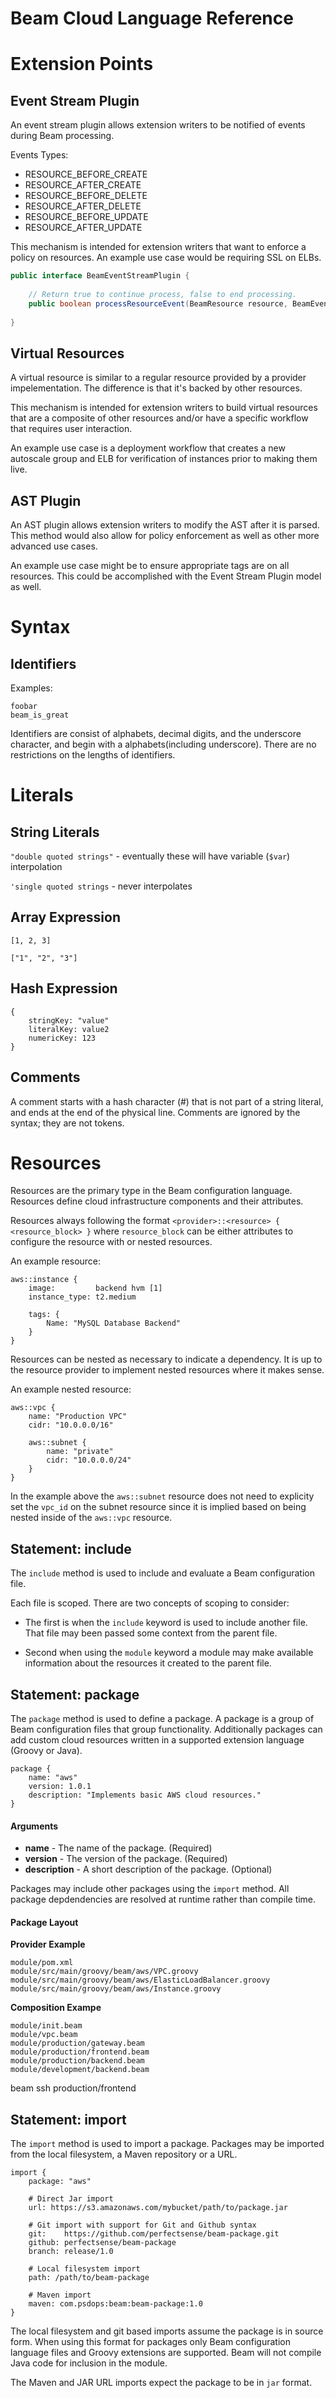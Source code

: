 # Beam Cloud Language Reference

# Extension Points

## Event Stream Plugin

An event stream plugin allows extension writers to be notified of events during Beam
processing.

Events Types:

- RESOURCE_BEFORE_CREATE
- RESOURCE_AFTER_CREATE
- RESOURCE_BEFORE_DELETE
- RESOURCE_AFTER_DELETE
- RESOURCE_BEFORE_UPDATE
- RESOURCE_AFTER_UPDATE

This mechanism is intended for extension writers that want to enforce a policy on resources. An
example use case would be requiring SSL on ELBs.

```java
public interface BeamEventStreamPlugin {
    
    // Return true to continue process, false to end processing.
    public boolean processResourceEvent(BeamResource resource, BeamEventType type);
    
}
```

## Virtual Resources

A virtual resource is similar to a regular resource provided by a provider impelementation. The difference
is that it's backed by other resources.

This mechanism is intended for extension writers to build virtual resources that are a composite of
other resources and/or have a specific workflow that requires user interaction.

An example use case is a deployment workflow that creates a new autoscale group and ELB for verification of
instances prior to making them live.

## AST Plugin

An AST plugin allows extension writers to modify the AST after it is parsed. This method would also
allow for policy enforcement as well as other more advanced use cases.

An example use case might be to ensure appropriate tags are on all resources. This could be accomplished
with the Event Stream Plugin model as well.

# Syntax

## Identifiers

Examples:

	foobar
	beam_is_great
	
Identifiers are consist of alphabets, decimal digits, and the underscore character, and begin with a
alphabets(including underscore). There are no restrictions on the lengths of identifiers.

# Literals

## String Literals

`"double quoted strings"` - eventually these will have variable (`$var`) interpolation

`'single quoted strings` - never interpolates

## Array Expression

`[1, 2, 3]`

`["1", "2", "3"]`

## Hash Expression

```
{
    stringKey: "value"
    literalKey: value2
    numericKey: 123
}
```

## Comments

A comment starts with a hash character (#) that is not part of a string literal, and ends at the end
of the physical line. Comments are ignored by the syntax; they are not tokens.

# Resources

Resources are the primary type in the Beam configuration language. Resources define cloud infrastructure
components and their attributes.

Resources always following the format `<provider>::<resource> { <resource_block> }` where `resource_block` can be
either attributes to configure the resource with or nested resources.

An example resource:

``` 
aws::instance {
    image:         backend hvm [1]
    instance_type: t2.medium
    
    tags: {
        Name: "MySQL Database Backend"
    }
}
```

Resources can be nested as necessary to indicate a dependency. It is up to the resource provider to implement
nested resources where it makes sense.

An example nested resource:

```
aws::vpc {
    name: "Production VPC"
    cidr: "10.0.0.0/16"
    
    aws::subnet {
        name: "private"
        cidr: "10.0.0.0/24"
    }
}
```

In the example above the `aws::subnet` resource does not need to explicity set the `vpc_id` on the
subnet resource since it is implied based on being nested inside of the `aws::vpc` resource.

## Statement: include

The `include` method is used to include and evaluate a Beam configuration file.

Each file is scoped. There are two concepts of scoping to consider:

-  The first is when the `include` keyword is used to include another file. That file 
   may been passed some context from the parent file.
  
-  Second when using the `module` keyword a module may make available information about
   the resources it created to the parent file.

## Statement: package

The `package` method is used to define a package. A package is a group of Beam configuration files
that group functionality. Additionally packages can add custom cloud resources written in a
supported extension language (Groovy or Java).

```
package {
    name: "aws"
    version: 1.0.1
    description: "Implements basic AWS cloud resources."
}
```

#### Arguments

- **name**  - The name of the package. (Required)
- **version** - The version of the package. (Required)
- **description** - A short description of the package. (Optional)

Packages may include other packages using the `import` method. All package depdendencies are resolved at
runtime rather than compile time.

#### Package Layout

**Provider Example**

``` 
module/pom.xml
module/src/main/groovy/beam/aws/VPC.groovy
module/src/main/groovy/beam/aws/ElasticLoadBalancer.groovy
module/src/main/groovy/beam/aws/Instance.groovy
```

**Composition Exampe**

``` 
module/init.beam
module/vpc.beam
module/production/gateway.beam
module/production/frontend.beam
module/production/backend.beam
module/development/backend.beam
```

beam ssh production/frontend

## Statement: import

The `import` method is used to import a package. Packages may be imported from the local filesystem,
a Maven repository or a URL.

``` 
import {
    package: "aws"
    
    # Direct Jar import
    url: https://s3.amazonaws.com/mybucket/path/to/package.jar
    
    # Git import with support for Git and Github syntax
    git:    https://github.com/perfectsense/beam-package.git
    github: perfectsense/beam-package
    branch: release/1.0
    
    # Local filesystem import
    path: /path/to/beam-package
    
    # Maven import
    maven: com.psdops:beam:beam-package:1.0
}
```

The local filesystem and git based imports assume the package is in source form. When using this format
for packages only Beam configuration language files and Groovy extensions are supported. Beam will not
compile Java code for inclusion in the module.

The Maven and JAR URL imports expect the package to be in `jar` format.

